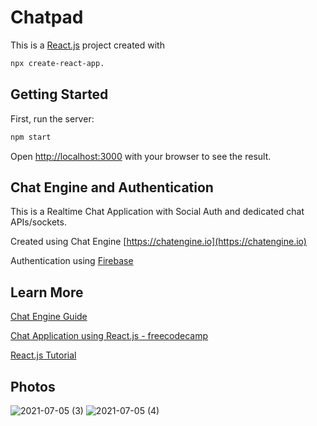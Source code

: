 # Chatpad

This is a [React.js](https://reactjs.org/) project created with 
```bash
npx create-react-app.
```

## Getting Started

First, run the server:

```bash
npm start
```
Open [http://localhost:3000](http://localhost:3000) with your browser to see the result.

## Chat Engine and Authentication
This is a Realtime Chat Application with Social Auth and dedicated chat APIs/sockets.

Created using Chat Engine [https://chatengine.io](https://chatengine.io) 

Authentication using [Firebase](https://firebase.google.com/?gclid=Cj0KCQjw24qHBhCnARIsAPbdtlJQdb3roBeFWOQ8e4tMJ_TtLSyxxpa_2ERqBOv09SM2wfCqEcJwOXIaAsKsEALw_wcB&gclsrc=aw.ds)

## Learn More

[Chat Engine Guide](https://www.npmjs.com/package/react-chat-engine)

[Chat Application using React.js - freecodecamp](https://www.freecodecamp.org/news/building-a-modern-chat-application-with-react-js-558896622194/)

[React.js Tutorial](https://www.w3schools.com/react/)

## Photos
![2021-07-05 (3)](https://user-images.githubusercontent.com/66740260/124496493-1c73f280-ddd7-11eb-8972-64254eacb76f.png)
![2021-07-05 (4)](https://user-images.githubusercontent.com/66740260/124496515-24339700-ddd7-11eb-9a06-de97228bb030.png)

